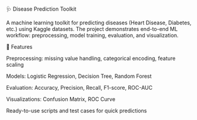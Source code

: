 🩺 Disease Prediction Toolkit

A machine learning toolkit for predicting diseases (Heart Disease, Diabetes, etc.) using Kaggle datasets.
The project demonstrates end-to-end ML workflow: preprocessing, model training, evaluation, and visualization.

📌 Features

Preprocessing: missing value handling, categorical encoding, feature scaling

Models: Logistic Regression, Decision Tree, Random Forest

Evaluation: Accuracy, Precision, Recall, F1-score, ROC-AUC

Visualizations: Confusion Matrix, ROC Curve

Ready-to-use scripts and test cases for quick predictions
